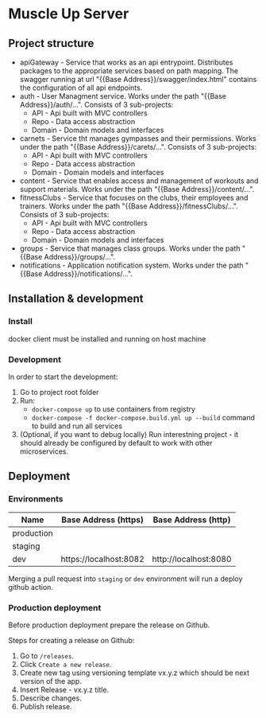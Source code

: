 # Muscle Up Server

## Project structure
* apiGateway - Service that works as an api entrypoint. Distributes packages to the appropriate services based on path mapping. The swagger running at url "{{Base Address}}/swagger/index.html" contains the configuration of all api endpoints.
* auth - User Managment service. Works under the path "{{Base Address}}/auth/...". Consists of 3 sub-projects:
    * API - Api built with MVC controllers 
    * Repo - Data access abstraction
    * Domain - Domain models and interfaces
* carnets - Service tht manages gympasses and their permissions. Works under the path "{{Base Address}}/carets/...". Consists of 3 sub-projects:
    * API - Api built with MVC controllers 
    * Repo - Data access abstraction
    * Domain - Domain models and interfaces
* content - Service that enables access and management of workouts and support materials. Works under the path "{{Base Address}}/content/...".
* fitnessClubs - Service that focuses on the clubs, their employees and trainers. Works under the path "{{Base Address}}/fitnessClubs/...". Consists of 3 sub-projects:
    * API - Api built with MVC controllers
    * Repo - Data access abstraction
    * Domain - Domain models and interfaces
* groups - Service that manages class groups. Works under the path "{{Base Address}}/groups/...".
* notifications - Application notification system. Works under the path "{{Base Address}}/notifications/...".

## Installation & development

### Install

docker client must be installed and running on host machine

### Development

In order to start the development:

1.  Go to project root folder
2.  Run: 
    - `docker-compose up` to use containers from registry  
    - `docker-compose -f docker-compose.build.yml up --build` command to build and run all services
3.  (Optional, if you want to debug locally) Run interestning project - it should already be configured by default to work with other microservices.

## Deployment

### Environments

| Name    | Base Address (https)            | Base Address (http)            |
| ------- | ------------------------------- |------------------------------- |
| production |     |     |
| staging |  |  |
| dev | https://localhost:8082 | http://localhost:8080 |

Merging a pull request into `staging` or `dev` environment will run a deploy github action.

### Production deployment

Before production deployment prepare the release on Github.

Steps for creating a release on Github:

1. Go to `/releases`.
2. Click `Create a new release`.
3. Create new tag using versioning template vx.y.z which should be next version of the app.
4. Insert Release - vx.y.z title.
5. Describe changes.
6. Publish release.